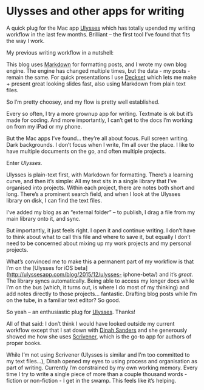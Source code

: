 # Ulysses and other apps for writing

A quick plug for the Mac app [Ulysses](http://ulyssesapp.com) which has
totally upended my writing workflow in the last few months. Brilliant – the
first tool I’ve found that fits the way I work.

My previous writing workflow in a nutshell:

This blog uses [Markdown](https://daringfireball.net/projects/markdown/) for
formatting posts, and I wrote my own blog engine. The engine has changed
multiple times, but the data - my posts - remain the same. For quick
presentations I use [Deckset](http://www.decksetapp.com) which lets me make +
present great looking slides fast, also using Markdown from plain text files.

So I’m pretty choosey, and my flow is pretty well established.

Every so often, I try a more grownup app for writing. Textmate is ok but it’s
made for coding. And more importantly, I can’t get to the docs I’m working on
from my iPad or my phone.

But the Mac apps I’ve found… they’re all about focus. Full screen writing.
Dark backgrounds. I don’t focus when I write, I’m all over the place. I like
to have multiple documents on the go, and often multiple projects.

Enter _Ulysses._

Ulysses is plain-text first, with Markdown for formatting. There’s a learning
curve, and then it’s simple: All my text sits in a single library that I’ve
organised into projects. Within each project, there are notes both short and
long. There’s a prominent search field, and when I look at the Ulysses library
on disk, I can find the text files.

I’ve added my blog as an “external folder” – to publish, I drag a file from my
main library onto it, and sync.

But importantly, it just feels right. I open it and continue writing. I don’t
have to think about what to call this file and where to save it, but equally I
don’t need to be concerned about mixing up my work projects and my personal
projects.

What’s convinced me to make this a permanent part of my workflow is that I’m
on the [Ulysses for iOS beta](http://ulyssesapp.com/blog/2015/12/ulysses-
iphone-beta/) and it’s _great._ The library syncs automatically. Being able to
access my longer docs while I’m on the bus (which, it turns out, is where I do
most of my thinking) and add notes directly to those projects… fantastic.
Drafting blog posts while I’m on the tube, in a familiar text editor? So good.

So yeah – an enthusiastic plug for [Ulysses](http://ulyssesapp.com). Thanks!

All of that said: I don’t think I would have looked outside my current
workflow except that I sat down with [Dinah
Sanders](http://www.dinahsanders.com) and she generously showed me how she
uses [Scrivener](https://www.literatureandlatte.com/scrivener.php), which is
the go-to app for authors of proper books.

While I’m not using Scrivener (Ulysses is similar and I’m too committed to my
text files…), Dinah opened my eyes to using process and organisation as part
of writing. Currently I’m constrained by my own working memory. Every time I
try to write a single piece of more than a couple thousand words - fiction or
non-fiction - I get in the swamp. This feels like it’s helping.
